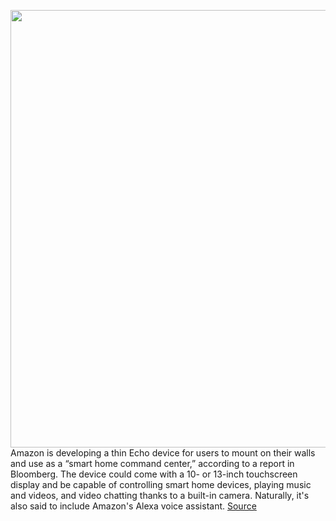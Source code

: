<img src='https://cdn.vox-cdn.com/thumbor/6Aje2shnqWlghIjplaJbDIPzLjo=/0x0:5760x4320/1200x800/filters:focal(3220x1686:4140x2606)/cdn.vox-cdn.com/uploads/chorus_image/image/68791935/Echo_Show_10__Glacier_White__Kitchen.0.jpg' width='700px' /><br/>
Amazon is developing a thin Echo device for users to mount on their walls and use as a “smart home command center,” according to a report in Bloomberg. The device could come with a 10- or 13-inch touchscreen display and be capable of controlling smart home devices, playing music and videos, and video chatting thanks to a built-in camera. Naturally, it's also said to include Amazon's Alexa voice assistant.
<a href='https://www.theverge.com/2021/2/9/22274166/amazon-wall-mounted-echo-smart-home-command-center-features'> Source <a/>